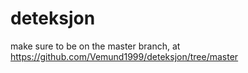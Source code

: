 # deteksjon
make sure to be on the master branch, at https://github.com/Vemund1999/deteksjon/tree/master
